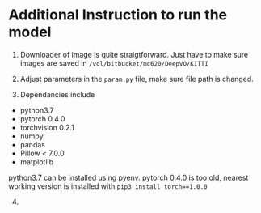 # Additional Instruction to run the model


1. Downloader of image is quite straigtforward. Just have to make sure images are saved in `/vol/bitbucket/mc620/DeepVO/KITTI`

2. Adjust parameters in the `param.py` file, make sure file path is changed. 

3. Dependancies include 

- python3.7
- pytorch 0.4.0
- torchvision 0.2.1
- numpy
- pandas
- Pillow < 7.0.0
- matplotlib

python3.7 can be installed using pyenv. pytorch 0.4.0 is too old, nearest working version is installed with `pip3 install torch==1.0.0`

4. 





